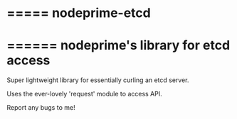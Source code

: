 =====
nodeprime-etcd
=====

======
nodeprime's library for etcd access
======

Super lightweight library for essentially curling an etcd server.

Uses the ever-lovely 'request' module to access API.

Report any bugs to me!
